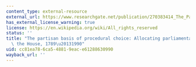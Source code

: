 ```yaml
---
content_type: external-resource
external_url: https://www.researchgate.net/publication/270383414_The_Partisan_Basis_of_Procedural_Choice_Allocating_Parliamentary_Rights_in_the_House_1789-1990
has_external_license_warning: true
license: https://en.wikipedia.org/wiki/All_rights_reserved
status: ''
title: "The partisan basis of procedural choice: Allocating parliamentary rights in\
  \ the House, 1789\u20131990"
uid: cc81ea78-6ca5-4881-9eac-e61288630990
wayback_url: ''
---
```

